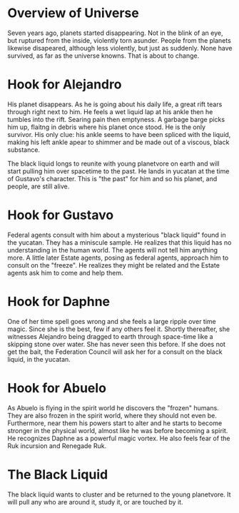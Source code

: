 # Overview of Universe

Seven years ago, planets started disappearing. Not in the blink of an eye, but ruptured from the inside, violently torn asunder. People from the planets likewise disapeared, although less violently, but just as suddenly. None have survived, as far as the universe knowns. That is about to change.

# Hook for Alejandro

His planet disappears. As he is going about his daily life, a great rift tears through right next to him. He feels a wet liquid lap at his ankle then he tumbles into the rift. Searing pain then emptyness. A garbage barge picks him up, flaitng in debris where his planet once stood. He is the only survivor. His only clue: his ankle seems to have been spliced with the liquid, making his left ankle apear to shimmer and be made out of a viscous, black substance.

The black liquid longs to reunite with young planetvore on earth and will start pulling him over spacetime to the past. He lands in yucatan at the time of Gustavo's character. This is "the past" for him and so his planet, and people, are still alive.

# Hook for Gustavo

Federal agents consult with him about a mysterious "black liquid" found in the yucatan. They has a miniscule sample. He realizes that this liquid has no understanding in the human world. The agents will not tell him anything more. A little later Estate agents, posing as federal agents, approach him to consult on the "freeze". He realizes they might be related and the Estate agents ask him to come and help them.

# Hook for Daphne

One of her time spell goes wrong and she feels a large ripple over time magic. Since she is the best, few if any others feel it. Shortly thereafter, she witnesses Alejandro being dragged to earth through space-time like a skipping stone over water. She has never seen this before.  If she does not get the bait, the Federation Council will ask her for a consult on the black liquid, in the yucatan.

# Hook for Abuelo

As Abuelo is flying in the spirit world he discovers the "frozen" humans. They are also frozen in the spirit world, where they should not even be. Furthermore, near them his powers start to alter and he starts to become stronger in the physical world, almost like he was before becoming a spirit. He recognizes Daphne as a powerful magic vortex. He also feels fear of the Ruk incursion and Renegade Ruk.

# The Black Liquid

The black liquid wants to cluster and be returned to the young planetvore. It will pull any who are around it, study it, or are touched by it.
